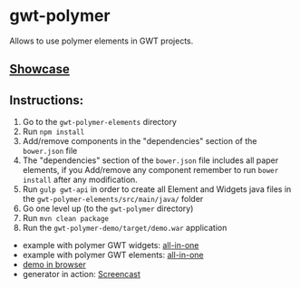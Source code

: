 # gwt-polymer
Allows to use polymer elements in GWT projects.

## [Showcase](http://vaadin.github.io/gwt-polymer/demo.html)


## Instructions:

1.  Go to the `gwt-polymer-elements` directory
2.  Run `npm install`
3.  Add/remove components in the "dependencies" section of the `bower.json` file
3.  The "dependencies" section of the `bower.json` file includes all paper
elements, if you Add/remove any component remember to run `bower install` after any modification.
5.  Run `gulp gwt-api` in order to create all Element and Widgets java files in the  `gwt-polymer-elements/src/main/java/` folder
6.  Go one level up (to the `gwt-polymer` directory)
7.  Run `mvn clean package`
8.  Run the `gwt-polymer-demo/target/demo.war` application

 - example with polymer GWT widgets: [all-in-one](http://prntscr.com/6k8np9)
 - example with polymer GWT elements: [all-in-one](http://prntscr.com/6k8nm6)
 - [demo in browser](http://screencast.com/t/6R0HQ9squnc)
 - generator in action: [Screencast](http://screencast.com/t/UMz0MG9nxhs)

